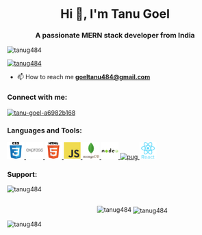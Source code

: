
<h1 align="center">Hi 👋, I'm Tanu Goel</h1>
<h3 align="center">A passionate MERN stack developer from India</h3>

<p align="left"> <img src="https://komarev.com/ghpvc/?username=tanug484&label=Profile%20views&color=0e75b6&style=flat" alt="tanug484" /> </p>

<p align="left"> <a href="https://github.com/ryo-ma/github-profile-trophy"><img src="https://github-profile-trophy.vercel.app/?username=tanug484" alt="tanug484" /></a> </p>

- 📫 How to reach me **goeltanu484@gmail.com**

<h3 align="left">Connect with me:</h3>
<p align="left">
<a href="https://linkedin.com/in/tanu-goel-a6982b168" target="blank"><img align="center" src="https://raw.githubusercontent.com/rahuldkjain/github-profile-readme-generator/master/src/images/icons/Social/linked-in-alt.svg" alt="tanu-goel-a6982b168" height="30" width="40" /></a>
</p>

<h3 align="left">Languages and Tools:</h3>
<p align="left"> <a href="https://www.w3schools.com/css/" target="_blank" rel="noreferrer"> <img src="https://raw.githubusercontent.com/devicons/devicon/master/icons/css3/css3-original-wordmark.svg" alt="css3" width="40" height="40"/> </a> <a href="https://expressjs.com" target="_blank" rel="noreferrer"> <img src="https://raw.githubusercontent.com/devicons/devicon/master/icons/express/express-original-wordmark.svg" alt="express" width="40" height="40"/> </a> <a href="https://www.w3.org/html/" target="_blank" rel="noreferrer"> <img src="https://raw.githubusercontent.com/devicons/devicon/master/icons/html5/html5-original-wordmark.svg" alt="html5" width="40" height="40"/> </a> <a href="https://developer.mozilla.org/en-US/docs/Web/JavaScript" target="_blank" rel="noreferrer"> <img src="https://raw.githubusercontent.com/devicons/devicon/master/icons/javascript/javascript-original.svg" alt="javascript" width="40" height="40"/> </a> <a href="https://www.mongodb.com/" target="_blank" rel="noreferrer"> <img src="https://raw.githubusercontent.com/devicons/devicon/master/icons/mongodb/mongodb-original-wordmark.svg" alt="mongodb" width="40" height="40"/> </a> <a href="https://nodejs.org" target="_blank" rel="noreferrer"> <img src="https://raw.githubusercontent.com/devicons/devicon/master/icons/nodejs/nodejs-original-wordmark.svg" alt="nodejs" width="40" height="40"/> </a> <a href="https://pugjs.org" target="_blank" rel="noreferrer"> <img src="https://cdn.worldvectorlogo.com/logos/pug.svg" alt="pug" width="40" height="40"/> </a> <a href="https://reactjs.org/" target="_blank" rel="noreferrer"> <img src="https://raw.githubusercontent.com/devicons/devicon/master/icons/react/react-original-wordmark.svg" alt="react" width="40" height="40"/> </a> </p>

<h3 align="left">Support:</h3>
<p><a href="https://www.buymeacoffee.com/tanug484"> <img align="left" src="https://cdn.buymeacoffee.com/buttons/v2/default-yellow.png" height="50" width="210" alt="tanug484" /></a></p><br><br>

<p><img align="left" src="https://github-readme-stats.vercel.app/api/top-langs?username=tanug484&show_icons=true&locale=en&layout=compact" alt="tanug484" /></p>

<p>&nbsp;<img align="center" src="https://github-readme-stats.vercel.app/api?username=tanug484&show_icons=true&locale=en" alt="tanug484" /></p>

<p><img align="center" src="https://github-readme-streak-stats.herokuapp.com/?user=tanug484&" alt="tanug484" /></p>
